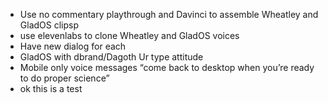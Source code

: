 -   Use no commentary playthrough and Davinci to assemble Wheatley and GladOS clipsp
-   use elevenlabs to clone Wheatley and GladOS voices
-   Have new dialog for each
-   GladOS with dbrand/Dagoth Ur type attitude
-   Mobile only voice messages “come back to desktop when you’re ready to do proper science”
-   ok this is a test
